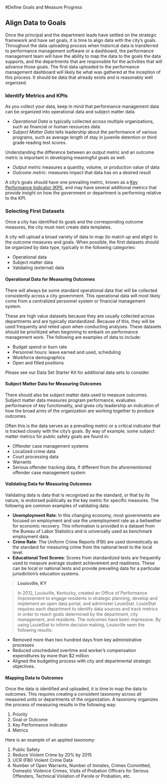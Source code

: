 #Define Goals and Measure Progress
## Align Data to Goals

Once the principal and the department leads have settled on the strategic framework and have set goals, it is time to align data with the city’s goals. Throughout the data uploading process when historical data is transferred to performance management software or a dashboard, the performance management team will have the ability to map the data to the goals the data supports, and the departments that are responsible for the activities that will advance those goals. The first data uploaded to the performance management dashboard will likely be what was gathered at the inception of this process. It should be data that already exists and is reasonably well organized.

### Identify Metrics and KPIs

As you collect your data, keep in mind that performance management data can be organized into operational data and subject matter data.

* *Operational Data*  is typically collected across multiple organizations, such as financial or human resources data. 
* *Subject Matter Data* tells leadership about the performance of various programs, such as average length of stay in juvenile detention or third grade reading test scores.

Understanding the difference between an output metric and an outcome metric is important in developing meaningful goals as well.

* *Output metric* measures a quantity, volume, or production value of data
* *Outcome metric*: measures impact that data has on a desired result

A city’s goals should have one prevailing metric, known as a [Key Performance Indicator (KPI)](glossary.md), and may have several additional metrics that provide insight on how the government or department is performing relative to the KPI.

### Selecting First Datasets

Once a city has identified its goals and the corresponding outcome measures, the city must next create data templates.

A city will upload a broad variety of data to map (to match up and align) to the outcome measures and goals. When possible, the first datasets should be organized by data type, typically in the following categories:

* Operational data
* Subject matter data
* Validating (external) data

#### Operational Data for Measuring Outcomes

There will always be some standard operational data that will be collected consistently across a city government. This operational data will most likely come from a centralized personnel system or financial management system.

These are high value datasets because they are usually collected across departments and are typically standardized. Because of this, they will be used frequently and relied upon when conducting analyses. These datasets should be prioritized when beginning to embark on performance management work. The following are examples of data to include:

* Budget spend or burn rate
* Personnel hours: leave earned and used, scheduling
* Workforce demographics
* Open and filled positions

Please see our Data Set Starter Kit for additional data sets to consider.

#### Subject Matter Data for Measuring Outcomes

There should also be subject matter data used to measure outcomes. Subject matter data measures program performance, evaluates performance of key functionality, and gives city leadership an indication of how the broad arms of the organization are working together to produce outcomes.

Often this is the data serves as a prevailing metric or a critical indicator that is tracked closely with the city’s goals. By way of example, some subject matter metrics for public safety goals are found in:

* Offender case management systems
* Localized crime data
* Court processing data
* Warrants
* Serious offender tracking data, if different from the aforementioned offender case management system

#### Validating Data for Measuring Outcomes

Validating data is data that is recognized as the standard, or that by its nature, is endorsed publically as the key metric for specific measures. The following are common examples of validating data:

* **Unemployment Rate**: In this changing economy, most governments are focused on employment and use the unemployment rate as a bellwether for economic recovery. This information is provided in a dataset from the Bureau of Labor Statistics and is universally used as benchmark employment data.
* **Crime Rate**: The Uniform Crime Reports (FBI) are used domestically as the standard for measuring crime from the national level to the local level.
* **Educational Test Scores**: Scores from standardized tests are frequently used to measure average student achievement and readiness. These can be local or national tests and provide prevailing data for a particular jurisdiction’s education systems.

> **Louisville, KY**

> In 2012, Louisville, Kentucky, created an Office of Performance Improvement to engage residents in strategic planning, develop and implement an open data portal, and administer LouieStat. LouieStat requires each department to identify data sources and track metrics in order to reach goals determined by the department, city management, and residents. The outcomes have been impressive. By using LouieStat to inform decision making, Louisville seen the following results:
* Removed more than two hundred days from key administrative processes
* Reduced unscheduled overtime and worker’s compensation expenditures by more than $2 million
* Aligned the budgeting process with city and departmental strategic objectives.


#### Mapping Data to Outcomes

Once the data is identified and uploaded, it is time to map the data to outcomes. This requires creating a consistent taxonomy across all measured units or departments of the organization. A taxonomy organizes the process of measuring results in the following way:
1. Priority
1. Goal or Outcome
1. Key Performance Indicator
1. Metrics

Here is an example of an applied taxonomy:
1. Public Safety
1. Reduce Violent Crime by 20% by 2015
1. UCR (FBI) Violent Crime Data
1. Number of Open Warrants, Number of Inmates, Crimes Committed, Domestic Violence Crimes, Visits of Probation Officers for Serious Offenders, Technical Violation of Parole or Probation, etc.